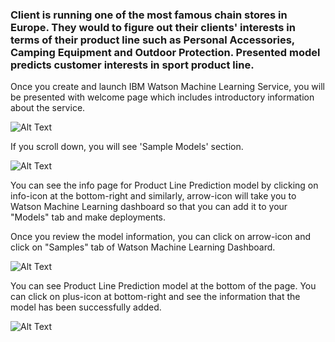 ### Client is running one of the most famous chain stores in Europe. They would to figure out their clients' interests in terms of their product line such as Personal Accessories, Camping Equipment and Outdoor Protection. Presented model predicts customer interests in sport product line.

Once you create and launch IBM Watson Machine Learning Service, you will be presented with welcome page which includes introductory information about the service.

![Alt Text](https://github.com/pmservice/wml-sample-models/blob/master/spark/product-line-prediction/images/welcomepage.png)

If you scroll down, you will see 'Sample Models' section.

![Alt Text](https://github.com/pmservice/wml-sample-models/blob/master/spark/product-line-prediction/images/samplemodels.png)

You can see the info page for Product Line Prediction model by clicking on info-icon at the bottom-right and similarly, arrow-icon will take you to Watson Machine Learning dashboard so that you can add it to your "Models" tab and make deployments.

Once you review the model information, you can click on arrow-icon and click on "Samples" tab of Watson Machine Learning Dashboard.

![Alt Text](https://github.com/pmservice/wml-sample-models/blob/master/spark/product-line-prediction/images/samples.png)

You can see Product Line Prediction model at the bottom of the page. You can click on plus-icon at bottom-right and see the information that the model has been successfully added.

![Alt Text](https://github.com/pmservice/wml-sample-models/blob/master/spark/product-line-prediction/images/productlineadded.png)
